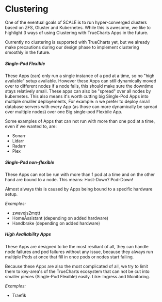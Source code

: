 # Clustering

One of the eventual goals of SCALE is to run hyper-converged clusters based on ZFS, Gluster and Kubernetes.
While this is awesome, we like to highlight 3 ways of using Clustering with TrueCharts Apps in the future.

Currently no clustering is supported with TrueCharts yet, but we already make precautions during our design phase to implement clustering smoothly in the future.



##### Single-Pod Flexible

These Apps (can) only run a single instance of a pod at a time, so no "high available" setup available. However these Apps can still dynamically moved over to different nodes if a node fails, this should make sure the downtime stays relatively small.
These apps can also be "spread" over all nodes by kubernetes. This also means it's worth cutting big Single-Pod Apps into multiple smaller deployements, For example: n we prefer to deploy small database servers with every App (as those can more dynamically be spread over multiple nodes) over one Big single-pod Flexbile App.

Some examples of Apps that can not run with more than one pod at a time, even if we wanted to, are:

- Sonarr
- Lidarr
- Radarr
- Plex



##### Single-Pod non-flexible

These Apps can not be run with more than 1 pod at a time and on the other hand are bound to a node.
This means: Host-Down? Pod-Down!

Almost always this is caused by Apps being bound to a specific hardware setup.

*Examples:*

- zwavejs2mqtt
- HomeAssistant (depending on added hardware)
- Handbrake (depending on added hardware)



##### High Availability Apps

These Apps are designed to be the most resiliant of all, they can handle node failures and pod failures without any issue, because they always run multiple Pods at once that fill in once pods or nodes start failing.

Because these Apps are also the most complicated of all, we try to limit them to key-area's of the TrueCharts ecosystem that can not be cut into smaller pieces (Single-Pod Flexible) easily. Like: Ingress and Monitoring.

*Examples:*


- Traefik
